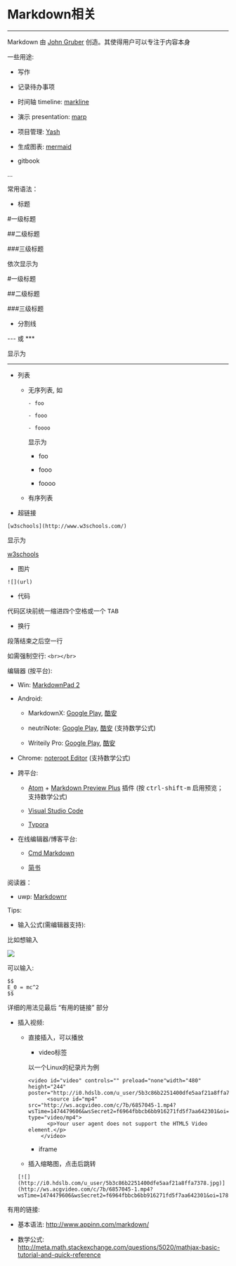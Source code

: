 # Markdown相关

---

Markdown 由 [John Gruber](http://daringfireball.net/) 创造。其使得用户可以专注于内容本身

一些用途:

- 写作

- 记录待办事项

- 时间轴 timeline: [markline](https://www.npmjs.com/package/markline)

- 演示 presentation: [marp](https://github.com/yhatt/marp)

- 项目管理: [Yash](https://github.com/xumingming/yash)

- 生成图表: [mermaid](https://knsv.github.io/mermaid/)

- gitbook

...


常用语法：

- 标题

\#一级标题

\##二级标题

\###三级标题

依次显示为

#一级标题

##二级标题

###三级标题


- 分割线

\-\-\- 或 \*\*\*

显示为

---


- 列表

    - 无序列表, 如

        ````
        - foo

        - fooo

        - foooo
        ````

        显示为

        - foo

        - fooo

        - foooo

    - 有序列表

- 超链接

````
[w3schools](http://www.w3schools.com/)
````

显示为

[w3schools](http://www.w3schools.com/)

- 图片

````
![](url)
````

- 代码

代码区块前统一缩进四个空格或一个 <kbd>TAB</kbd>


- 换行

段落结束之后空一行

如需强制空行: ````<br></br>````


编辑器 (按平台):

- Win: [MarkdownPad 2](http://markdownpad.com/)

- Android:

    - MarkdownX: [Google Play](https://play.google.com/store/apps/details?id=com.ryeeeeee.markdownx&hl=zh), [酷安](http://coolapk.com/apk/com.ryeeeeee.markdownx)

    - neutriNote: [Google Play](https://play.google.com/store/apps/details?id=com.appmindlab.nano), [酷安](http://coolapk.com/apk/com.appmindlab.nano) (支持数学公式)

    - Writeily Pro: [Google Play](https://play.google.com/store/apps/details?id=me.writeily), [酷安](http://coolapk.com/apk/me.writeily.pro)

- Chrome: [noteroot Editor](https://chrome.google.com/webstore/detail/noteroot-editor/migeiocipmppkdjahehpchaechhbohbo?utm_source=chrome-app-launcher-info-dialog) (支持数学公式)

- 跨平台:

    - [Atom](https://atom.io/) + [Markdown Preview Plus](https://atom.io/packages/markdown-preview-plus) 插件 (按 <kbd>ctrl-shift-m</kbd> 启用预览；支持数学公式)

    - [Visual Studio Code](https://code.visualstudio.com)

    - [Typora](https://www.typora.io)

- 在线编辑器/博客平台:

    - [Cmd Markdown](https://www.zybuluo.com/mdeditor#344907)

    - [简书](http://www.jianshu.com/)


阅读器：

- uwp: [Markdownr](https://www.microsoft.com/zh-cn/store/p/markdownr/9nblggh6blt3)

Tips:

- 输入公式(需编辑器支持):

 比如想输入

![](https://wikimedia.org/api/rest_v1/media/math/render/svg/4ffd15697f84951ae199ef319645c6add13fcb8a)

可以输入:

    $$
    E_0 = mc^2
    $$

详细的用法见最后 “有用的链接” 部分


- 插入视频:

    - 直接插入，可以播放

        - video标签

        以一个Linux的纪录片为例

        ````
        <video id="video" controls="" preload="none"width="480" height="244" poster="http://i0.hdslb.com/u_user/5b3c86b2251400dfe5aaf21a8ffa7378.jpg">
              <source id="mp4" src="http://ws.acgvideo.com/c/7b/6857045-1.mp4?wsTime=1474479606&wsSecret2=f6964fbbcb6bb916271fd5f7aa642301&oi=1780870356&internal=1" type="video/mp4">
              <p>Your user agent does not support the HTML5 Video element.</p>
            </video>
        ````

        - iframe

    - 插入缩略图，点击后跳转

    ````
    [![](http://i0.hdslb.com/u_user/5b3c86b2251400dfe5aaf21a8ffa7378.jpg)](http://ws.acgvideo.com/c/7b/6857045-1.mp4?wsTime=1474479606&wsSecret2=f6964fbbcb6bb916271fd5f7aa642301&oi=1780870356&internal=1)
    ````


有用的链接:

- 基本语法:
http://www.appinn.com/markdown/

- 数学公式: http://meta.math.stackexchange.com/questions/5020/mathjax-basic-tutorial-and-quick-reference
